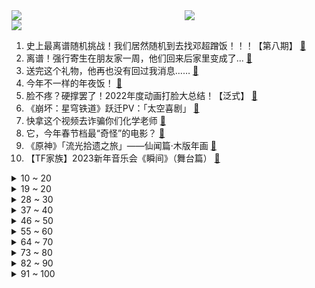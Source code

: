 <div >
	<a style="float:left;width:55%;" href = "https://github.com/anuraghazra/github-readme-stats">
	 <img src = "https://github-readme-stats.vercel.app/api?username=iuuuuuaena&theme=buefy&show_icons=true"/>
	</a>
	<a  style="float:right;width:45%" href = "https://github.com/anuraghazra/github-readme-stats">
	 <img  src="https://github-readme-stats.vercel.app/api/top-langs/?username=anuraghazra&layout=compact"/>
	</a>
	</div>

[![](https://img.shields.io/badge/jxd-@jxdgogogo.xyz-yellowgreen.svg)](https://www.jxdgogogo.xyz)<br>
1. 史上最离谱随机挑战！我们居然随机到去找邓超蹭饭！！！【第八期】 [:link:](//www.bilibili.com/video/BV1mx4y1M7m8) <br>
2. 离谱！强行寄生在朋友家一周，他们回来后家里变成了... [:link:](//www.bilibili.com/video/BV11R4y187Np) <br>
3. 送完这个礼物，他再也没有回过我消息…… [:link:](//www.bilibili.com/video/BV1NG4y1Q7Lz) <br>
4. 今年不一样的年夜饭！ [:link:](//www.bilibili.com/video/BV1eA411k7eb) <br>
5. 脸不疼？硬撑罢了！2022年度动画打脸大总结！【泛式】 [:link:](//www.bilibili.com/video/BV1QM411q73e) <br>
6. 《崩坏：星穹铁道》跃迁PV：「太空喜剧」 [:link:](//www.bilibili.com/video/BV1fA411R7pq) <br>
7. 快拿这个视频去诈骗你们化学老师 [:link:](//www.bilibili.com/video/BV1nG4y197jd) <br>
8. 它，今年春节档最“奇怪”的电影？ [:link:](//www.bilibili.com/video/BV1u84y177ui) <br>
9. 《原神》「流光拾遗之旅」——仙闻篇·木版年画 [:link:](//www.bilibili.com/video/BV11R4y187kj) <br>
10. 【TF家族】2023新年音乐会《瞬间》（舞台篇） [:link:](//www.bilibili.com/video/BV1hY4y1o7SL) <br>
<details>
<summary>10 ~ 20</summary>

11. 现在的小孩子到底有什么烦恼啊 [:link:](//www.bilibili.com/video/BV1mP4y1z78e) <br>
12. “一开始很搞笑很可爱，但最后绷不住了” [:link:](//www.bilibili.com/video/BV1sM411q7Er) <br>
13. 深度解析《流浪地球2》这是中国科幻迈向世界的一大步！ [:link:](//www.bilibili.com/video/BV1X8411w7mJ) <br>
14. 有多少人注意到：他嘴角有根本擦不干净的血迹 [:link:](//www.bilibili.com/video/BV1S3411R7CC) <br>
15. 在非洲打赌能刷新什么记录？【小约翰】 [:link:](//www.bilibili.com/video/BV1A8411w723) <br>
16. MC开局1像素，升级就会提高画质！最终超真实！ [:link:](//www.bilibili.com/video/BV1J24y1a7bG) <br>
17. 《重生之我在云轩做花魁》1—11集无回顾合集 [:link:](//www.bilibili.com/video/BV1GG4y197TB) <br>
18. 【原神】抽奖送你满命胡桃和满命夜兰，请查收你的新年礼物！ [:link:](//www.bilibili.com/video/BV1nv4y1k7KM) <br>
19. 疾 速 地 球 [:link:](//www.bilibili.com/video/BV1RG4y1D7bQ) <br>
</details>
<details>
<summary>19 ~ 20</summary>

20. 顺手牵羊之学以致用 [:link:](//www.bilibili.com/video/BV1HT411f7Pr) <br>
21. 怎样在游戏里分辨中国狙击手？ [:link:](//www.bilibili.com/video/BV1SD4y1n7su) <br>
22. 耗时3天给德国室友炖了一盅佛跳墙, 他大受震撼 [:link:](//www.bilibili.com/video/BV1Dx4y1M7ky) <br>
23. 库克帮雷军清库存？红米10A抵3000？我来试试！！ [:link:](//www.bilibili.com/video/BV1xv4y1k7YS) <br>
24. 满配唐僧误入大观园 [:link:](//www.bilibili.com/video/BV13841137WS) <br>
25. 冬季骑行东北，遭遇寒潮手指意外骨折，零下35度在破房子里睡了一夜 [:link:](//www.bilibili.com/video/BV1vT411f7Qg) <br>
26. 耗费心血还原西游记里孙悟空所做的乌金丹！吃的一刻我沉默了… [:link:](//www.bilibili.com/video/BV1YG4y1F7mD) <br>
27. 约 尔 蹦 迪，但 是 竖 屏 ！❤️【咬人猫】 [:link:](//www.bilibili.com/video/BV1GR4y1h7M8) <br>
28. 向世界说“不”，一票否决权究竟有多香？ [:link:](//www.bilibili.com/video/BV18G4y1w7eL) <br>
</details>
<details>
<summary>28 ~ 30</summary>

29. 接受粉丝挑战的第129天 烟花盛宴！ [:link:](//www.bilibili.com/video/BV1eA411k7FF) <br>
30. 你小子必须发财听到没 [:link:](//www.bilibili.com/video/BV1KR4y1Y7JT) <br>
31. 【全网最完整】小胖挑战九转大肠 评委尝后咬牙切齿 小胖高呼“值了” [:link:](//www.bilibili.com/video/BV15T411f7WE) <br>
32. “郝郝反思”一下，春晚小品《坑》到底坑了谁？ [:link:](//www.bilibili.com/video/BV19P4y1z7Ro) <br>
33. 零下-53℃？漠河极寒风冷，感受国内最低温的力量！【科技达】 [:link:](//www.bilibili.com/video/BV11Y4y1d7vq) <br>
34. 超豪华中式国宴年夜饭震惊芬兰家人一整年！十八道菜彻底撑晕在现场！新汉服狂拍照停不下来！芬兰家人各展神通上演联欢晚会！ [:link:](//www.bilibili.com/video/BV1Jv4y1k7Fq) <br>
35. 我是如何从一名建筑工人成为百万粉丝UP主的？【读评论】 [:link:](//www.bilibili.com/video/BV1Sv4y1C7Ea) <br>
36. 毫无底线！试玩盗版地铁跑酷，建议下架！ [:link:](//www.bilibili.com/video/BV1m34y1Z7ET) <br>
37. 《对接の小曲》(官方版本） [:link:](//www.bilibili.com/video/BV1Q34y1Z7Hg) <br>
</details>
<details>
<summary>37 ~ 40</summary>

38. 朋友第一次演大佐，结果他不像演的！ [:link:](//www.bilibili.com/video/BV1xA411k7EW) <br>
39. 把鸵鸟蛋做成咸蛋味道究竟如何？看着还是溏心的！ [:link:](//www.bilibili.com/video/BV1bd4y1W7Xh) <br>
40. 当年男演员没削尖下巴，也没把自己饿成瘦猴子 [:link:](//www.bilibili.com/video/BV1sT411f7PN) <br>
41. 【奇响天外】【十四人合唱】《一梦千宵》原神翻唱 [:link:](//www.bilibili.com/video/BV1x24y1a7LB) <br>
42. 《初见照相馆》是全宇宙最好的小品！暗含15个无人发现的惊人细节！ [:link:](//www.bilibili.com/video/BV1vs4y147nd) <br>
43. 旅行者：祝你新年好运来啊啊啊啊啊啊！！！ [:link:](//www.bilibili.com/video/BV14K411k7rx) <br>
44. 城 市 中 央 [:link:](//www.bilibili.com/video/BV1Dx4y1M7sY) <br>
45. 上海京彩火锅半自助，9分钟加长版，全程高能！服务员剥虾剥到手抽筋！ [:link:](//www.bilibili.com/video/BV1JG4y1Q7zf) <br>
46. 越是没有武器，越要变得强大！ [:link:](//www.bilibili.com/video/BV17x4y1M79L) <br>
</details>
<details>
<summary>46 ~ 50</summary>

47. "他死在了最爱我的那一天，遗愿是让我永远忘记他" [:link:](//www.bilibili.com/video/BV1c24y1r73F) <br>
48. 喜欢2022的每个瞬间，2023年接好运！ [:link:](//www.bilibili.com/video/BV1P8411w7Yf) <br>
49. 笑死我了，我妈过年抓到我爸“出轨”，王者荣耀应该对这件事负全责 [:link:](//www.bilibili.com/video/BV1Yy4y1d7wn) <br>
50. 【假装讲电影】男人时间循环！被困婚礼当天！彻底解放天性！和伴娘玩嗨了！ [:link:](//www.bilibili.com/video/BV1q3411R7pL) <br>
51. 《花开忘忧》动画版MV [:link:](//www.bilibili.com/video/BV17d4y1W7AQ) <br>
52. 【明日方舟】“登临意”WB-EX1~8平民全关卡低配攻略（含突袭）！操作轻松+语音详解的愉悦攻略！《明日方舟》|魔法Zc目录 [:link:](//www.bilibili.com/video/BV1s3411R7pm) <br>
53. 起床战争，但每个队伍随机一个玩家创造! [:link:](//www.bilibili.com/video/BV1g84y177pY) <br>
54. 860万粉丝UP主开什么车？中国BOY又又换车了！ [:link:](//www.bilibili.com/video/BV1SY4y1Z7AG) <br>
55. 是兔年，但拿鸡整活...... [:link:](//www.bilibili.com/video/BV1vx4y1M7db) <br>
</details>
<details>
<summary>55 ~ 60</summary>

56. 欧洲超万人聚集，只为来过中国年，场面吓人！ [:link:](//www.bilibili.com/video/BV1ns4y147Hc) <br>
57. 赔偿一百万！神庙逃亡为何沦为坑钱烂作？ [:link:](//www.bilibili.com/video/BV1qM411t7qN) <br>
58. 《太想火就把所有流量密码全塞进一个视频了》 [:link:](//www.bilibili.com/video/BV1kY4y1d7xT) <br>
59. 当熊妈妈第一次当妈妈……虽然手忙脚乱但依然能感受到爱意满满呀～ [:link:](//www.bilibili.com/video/BV1CR4y1a7Qp) <br>
60. 一盘摆成画的菜要多少钱？九吃帝王蟹，还要吞下传世名画【凭啥这么贵ep51-蟹仙画宴】 [:link:](//www.bilibili.com/video/BV19y4y1R7ry) <br>
61. 俩江西帅小伙品尝爆辣美食，吃的过瘾聊的尽兴！ [:link:](//www.bilibili.com/video/BV1nY4y1o7Dn) <br>
62. “没有人带你看烟花的话 我带你看”、 [:link:](//www.bilibili.com/video/BV19G4y1F74j) <br>
63. 30岁小伙住在40元旅馆过年，第一次吃麦当劳汉堡 [:link:](//www.bilibili.com/video/BV1BY4y1d7nC) <br>
64. 农耕岷族 我的世界永恒的MC生存 二周目EP7 [:link:](//www.bilibili.com/video/BV1934y1Z7GG) <br>
</details>
<details>
<summary>64 ~ 70</summary>

65. 销冠大年初五才回老家，回家的路上还是没忍住啊。。。 [:link:](//www.bilibili.com/video/BV1bv4y1k75m) <br>
66. 两分钟看完流浪地球2（含剧透，慎点！） [:link:](//www.bilibili.com/video/BV14x4y1M7Bs) <br>
67. 救命! 是妈之恶魔 [:link:](//www.bilibili.com/video/BV1K84y177Am) <br>
68. 【散人】国产民俗恐怖《阿姐鼓》拯救姐姐 搞笑之旅（已更新至P3） [:link:](//www.bilibili.com/video/BV14v4y1k7zB) <br>
69. 【罗翔】8岁以上压岁钱可以自己处置？小孩子打赏主播后还能追回吗？ [:link:](//www.bilibili.com/video/BV1PT411y7RU) <br>
70. 2023我的世界拜年纪 [:link:](//www.bilibili.com/video/BV1a24y167fo) <br>
71. 两个人，两台电脑怀着梦想海骇阔工作室成立了！！！ [:link:](//www.bilibili.com/video/BV1mK411k7Yu) <br>
72. 这款8年前的游戏放在21世纪确实有点早了 [:link:](//www.bilibili.com/video/BV18Y411X7wJ) <br>
73. 制作“二踢脚”伴侣 [:link:](//www.bilibili.com/video/BV1RG4y1X736) <br>
</details>
<details>
<summary>73 ~ 80</summary>

74. 【原神】降魔大圣魈悟空 [:link:](//www.bilibili.com/video/BV1Xv4y1r7Ff) <br>
75. “感动狗熊岭十大人物：熊妈妈” [:link:](//www.bilibili.com/video/BV1Gv4y1k7nx) <br>
76. 我被黑了！！！洗不清了 [:link:](//www.bilibili.com/video/BV1bT411y7vi) <br>
77. 最后的星期一 [:link:](//www.bilibili.com/video/BV1ET411y7Lc) <br>
78. 视唱练耳 [:link:](//www.bilibili.com/video/BV1Vs4y147GW) <br>
79. MC当玩家可以画任何生物？ [:link:](//www.bilibili.com/video/BV1fd4y1p7Cc) <br>
80. 我写了一年，您能听一分钟吗？ [:link:](//www.bilibili.com/video/BV1RY4y1d7Pt) <br>
81. 【黑胶完整】“带来这首「我（你）不配」” [:link:](//www.bilibili.com/video/BV1qY4y1o7F1) <br>
82. “过年亲戚问混的怎么了，就给他看这个视频！” [:link:](//www.bilibili.com/video/BV1dG4y1X7M5) <br>
</details>
<details>
<summary>82 ~ 90</summary>

83. 这就吹爆了？大胆开麦锐评《满江红》以及易烊千玺演技！ [:link:](//www.bilibili.com/video/BV1yY4y1o78y) <br>
84. 按照观众描述画美少女 [:link:](//www.bilibili.com/video/BV1Mv4y1y7M6) <br>
85. 用10个月时间，亲手种一朵棉花是什么体验？ [:link:](//www.bilibili.com/video/BV1E8411P7qa) <br>
86. 【超级小桀】我给小区做的wifi覆盖完成啦 [:link:](//www.bilibili.com/video/BV17d4y1W7JE) <br>
87. 有两把刷子，但没毛【Theshy的奇妙冒险06】 [:link:](//www.bilibili.com/video/BV1RP4y1z7QC) <br>
88. 花2000块买台车！可以环游中国？ [:link:](//www.bilibili.com/video/BV1K8411A7q4) <br>
89. 【桃大】满江红：吹爆了？巅峰神作？票房第一？我的真实评价：优缺点非常明显的春节档拼盘电影，可看可不看的一次性消费品！ [:link:](//www.bilibili.com/video/BV1aT411f7vK) <br>
90. “小土狗就是最可爱的！” [:link:](//www.bilibili.com/video/BV1hY4y1o7Zw) <br>
91. 厨师长教你：“原味肥肠”的川味酒香做法，爽脆滑嫩，香味十足 [:link:](//www.bilibili.com/video/BV1GT411f71i) <br>
</details>
<details>
<summary>91 ~ 100</summary>

92. 超详细！70分钟带你看完璃月数千年的历史【原神编年史14/璃月年度总结篇】 [:link:](//www.bilibili.com/video/BV17M411q7E6) <br>
93. 咚 [:link:](//www.bilibili.com/video/BV19G4y1D7cq) <br>
94. 去网吧玩别人机器 [:link:](//www.bilibili.com/video/BV1dR4y1876N) <br>
95. 残忍凶手用刀猛割大动脉，但自己的身体却一点都不沾死者的血！ [:link:](//www.bilibili.com/video/BV1gT411f7fS) <br>
96. 直升机能够飞起来，没有想那么简单，三分钟从原理到实操讲解 [:link:](//www.bilibili.com/video/BV1RG4y1X7cR) <br>
97. 炸裂伏笔！《流浪地球2》的第四条故事线-主角550W-M0SS [:link:](//www.bilibili.com/video/BV1h24y1r7Kh) <br>
98. 一片香肠破坏安保系统 [:link:](//www.bilibili.com/video/BV1dT41117Gv) <br>
99. 高科技声波清洗骷髅钻石饰品一秒告诉你它有多脏 [:link:](//www.bilibili.com/video/BV16v4y1r7DC) <br>
100. 狗子怎么也想不到会被用来做这种事.. [:link:](//www.bilibili.com/video/BV1NR4y1h7HK) <br>
</details>
